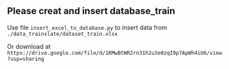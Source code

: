 ## Please creat and insert database_train

Use file `insert_excel_to_database.py` to insert data from `./data_trainslate/dataset_train.xlsx` 

Or download at `https://drive.google.com/file/d/1RMwBtWR2rn31h2u3e0zqI9p7ApWh4iU6/view?usp=sharing`
